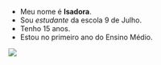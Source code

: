 - Meu nome é **Isadora**. 
- Sou _estudante_ da escola 9 de Julho.
- Tenho 15 anos.
- Estou no primeiro ano do Ensino Médio.



![](https://media0.giphy.com/media/v1.Y2lkPTc5MGI3NjExbXB3MHltcDJkMGxjZTNzeGRxdjNxeWV5a3B1bnZoY2lvbHd0YXRsNSZlcD12MV9pbnRlcm5hbF9naWZfYnlfaWQmY3Q9Zw/NXXyp1mABMwQuPBlE0/giphy.webp)
